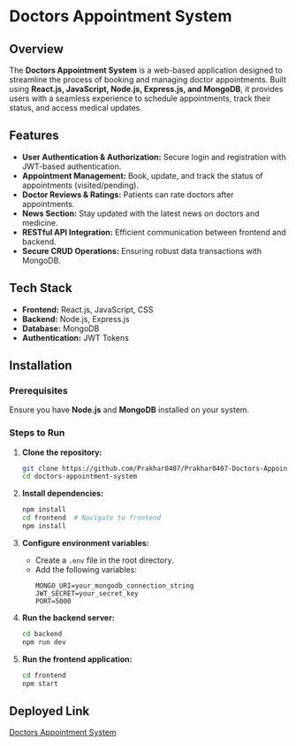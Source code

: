 # Doctors Appointment System

## Overview
The **Doctors Appointment System** is a web-based application designed to streamline the process of booking and managing doctor appointments. Built using **React.js, JavaScript, Node.js, Express.js, and MongoDB**, it provides users with a seamless experience to schedule appointments, track their status, and access medical updates.

## Features
- **User Authentication & Authorization:** Secure login and registration with JWT-based authentication.
- **Appointment Management:** Book, update, and track the status of appointments (visited/pending).
- **Doctor Reviews & Ratings:** Patients can rate doctors after appointments.
- **News Section:** Stay updated with the latest news on doctors and medicine.
- **RESTful API Integration:** Efficient communication between frontend and backend.
- **Secure CRUD Operations:** Ensuring robust data transactions with MongoDB.

## Tech Stack
- **Frontend:** React.js, JavaScript, CSS
- **Backend:** Node.js, Express.js
- **Database:** MongoDB
- **Authentication:** JWT Tokens

## Installation

### Prerequisites
Ensure you have **Node.js** and **MongoDB** installed on your system.

### Steps to Run
1. **Clone the repository:**
   ```sh
   git clone https://github.com/Prakhar0407/Prakhar0407-Doctors-Appointment-System.git
   cd doctors-appointment-system
   ```

2. **Install dependencies:**
   ```sh
   npm install
   cd frontend  # Navigate to frontend
   npm install
   ```

3. **Configure environment variables:**
   - Create a `.env` file in the root directory.
   - Add the following variables:
     ```env
     MONGO_URI=your_mongodb_connection_string
     JWT_SECRET=your_secret_key
     PORT=5000
     ```

4. **Run the backend server:**
   ```sh
   cd backend
   npm run dev
   ```

5. **Run the frontend application:**
   ```sh
   cd frontend
   npm start
   ```

## Deployed Link
[Doctors Appointment System](https://docatpat.netlify.app)
